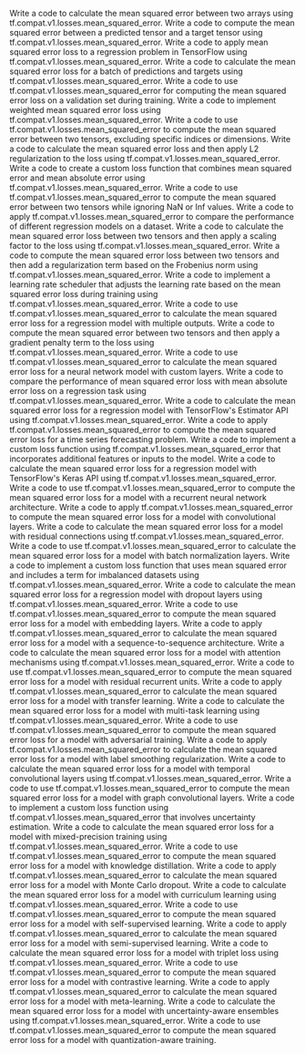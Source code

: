 Write a code to calculate the mean squared error between two arrays using tf.compat.v1.losses.mean_squared_error.
Write a code to compute the mean squared error between a predicted tensor and a target tensor using tf.compat.v1.losses.mean_squared_error.
Write a code to apply mean squared error loss to a regression problem in TensorFlow using tf.compat.v1.losses.mean_squared_error.
Write a code to calculate the mean squared error loss for a batch of predictions and targets using tf.compat.v1.losses.mean_squared_error.
Write a code to use tf.compat.v1.losses.mean_squared_error for computing the mean squared error loss on a validation set during training.
Write a code to implement weighted mean squared error loss using tf.compat.v1.losses.mean_squared_error.
Write a code to use tf.compat.v1.losses.mean_squared_error to compute the mean squared error between two tensors, excluding specific indices or dimensions.
Write a code to calculate the mean squared error loss and then apply L2 regularization to the loss using tf.compat.v1.losses.mean_squared_error.
Write a code to create a custom loss function that combines mean squared error and mean absolute error using tf.compat.v1.losses.mean_squared_error.
Write a code to use tf.compat.v1.losses.mean_squared_error to compute the mean squared error between two tensors while ignoring NaN or Inf values.
Write a code to apply tf.compat.v1.losses.mean_squared_error to compare the performance of different regression models on a dataset.
Write a code to calculate the mean squared error loss between two tensors and then apply a scaling factor to the loss using tf.compat.v1.losses.mean_squared_error.
Write a code to compute the mean squared error loss between two tensors and then add a regularization term based on the Frobenius norm using tf.compat.v1.losses.mean_squared_error.
Write a code to implement a learning rate scheduler that adjusts the learning rate based on the mean squared error loss during training using tf.compat.v1.losses.mean_squared_error.
Write a code to use tf.compat.v1.losses.mean_squared_error to calculate the mean squared error loss for a regression model with multiple outputs.
Write a code to compute the mean squared error between two tensors and then apply a gradient penalty term to the loss using tf.compat.v1.losses.mean_squared_error.
Write a code to use tf.compat.v1.losses.mean_squared_error to calculate the mean squared error loss for a neural network model with custom layers.
Write a code to compare the performance of mean squared error loss with mean absolute error loss on a regression task using tf.compat.v1.losses.mean_squared_error.
Write a code to calculate the mean squared error loss for a regression model with TensorFlow's Estimator API using tf.compat.v1.losses.mean_squared_error.
Write a code to apply tf.compat.v1.losses.mean_squared_error to compute the mean squared error loss for a time series forecasting problem.
Write a code to implement a custom loss function using tf.compat.v1.losses.mean_squared_error that incorporates additional features or inputs to the model.
Write a code to calculate the mean squared error loss for a regression model with TensorFlow's Keras API using tf.compat.v1.losses.mean_squared_error.
Write a code to use tf.compat.v1.losses.mean_squared_error to compute the mean squared error loss for a model with a recurrent neural network architecture.
Write a code to apply tf.compat.v1.losses.mean_squared_error to compute the mean squared error loss for a model with convolutional layers.
Write a code to calculate the mean squared error loss for a model with residual connections using tf.compat.v1.losses.mean_squared_error.
Write a code to use tf.compat.v1.losses.mean_squared_error to calculate the mean squared error loss for a model with batch normalization layers.
Write a code to implement a custom loss function that uses mean squared error and includes a term for imbalanced datasets using tf.compat.v1.losses.mean_squared_error.
Write a code to calculate the mean squared error loss for a regression model with dropout layers using tf.compat.v1.losses.mean_squared_error.
Write a code to use tf.compat.v1.losses.mean_squared_error to compute the mean squared error loss for a model with embedding layers.
Write a code to apply tf.compat.v1.losses.mean_squared_error to calculate the mean squared error loss for a model with a sequence-to-sequence architecture.
Write a code to calculate the mean squared error loss for a model with attention mechanisms using tf.compat.v1.losses.mean_squared_error.
Write a code to use tf.compat.v1.losses.mean_squared_error to compute the mean squared error loss for a model with residual recurrent units.
Write a code to apply tf.compat.v1.losses.mean_squared_error to calculate the mean squared error loss for a model with transfer learning.
Write a code to calculate the mean squared error loss for a model with multi-task learning using tf.compat.v1.losses.mean_squared_error.
Write a code to use tf.compat.v1.losses.mean_squared_error to compute the mean squared error loss for a model with adversarial training.
Write a code to apply tf.compat.v1.losses.mean_squared_error to calculate the mean squared error loss for a model with label smoothing regularization.
Write a code to calculate the mean squared error loss for a model with temporal convolutional layers using tf.compat.v1.losses.mean_squared_error.
Write a code to use tf.compat.v1.losses.mean_squared_error to compute the mean squared error loss for a model with graph convolutional layers.
Write a code to implement a custom loss function using tf.compat.v1.losses.mean_squared_error that involves uncertainty estimation.
Write a code to calculate the mean squared error loss for a model with mixed-precision training using tf.compat.v1.losses.mean_squared_error.
Write a code to use tf.compat.v1.losses.mean_squared_error to compute the mean squared error loss for a model with knowledge distillation.
Write a code to apply tf.compat.v1.losses.mean_squared_error to calculate the mean squared error loss for a model with Monte Carlo dropout.
Write a code to calculate the mean squared error loss for a model with curriculum learning using tf.compat.v1.losses.mean_squared_error.
Write a code to use tf.compat.v1.losses.mean_squared_error to compute the mean squared error loss for a model with self-supervised learning.
Write a code to apply tf.compat.v1.losses.mean_squared_error to calculate the mean squared error loss for a model with semi-supervised learning.
Write a code to calculate the mean squared error loss for a model with triplet loss using tf.compat.v1.losses.mean_squared_error.
Write a code to use tf.compat.v1.losses.mean_squared_error to compute the mean squared error loss for a model with contrastive learning.
Write a code to apply tf.compat.v1.losses.mean_squared_error to calculate the mean squared error loss for a model with meta-learning.
Write a code to calculate the mean squared error loss for a model with uncertainty-aware ensembles using tf.compat.v1.losses.mean_squared_error.
Write a code to use tf.compat.v1.losses.mean_squared_error to compute the mean squared error loss for a model with quantization-aware training.